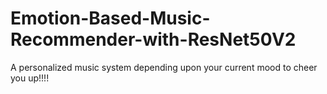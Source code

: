 # Emotion-Based-Music-Recommender-with-ResNet50V2
A personalized music system depending upon your current mood to cheer you up!!!!
